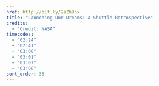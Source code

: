 ```yaml
---
href: http://bit.ly/2aZh9nx
title: "Launching Our Dreams: A Shuttle Retrospective"
credits:
  - "Credit: NASA"
timecodes:
  - "02:24"
  - "02:41"
  - "03:00"
  - "03:01"
  - "03:07"
  - "03:08"
sort_order: 35
---
```

